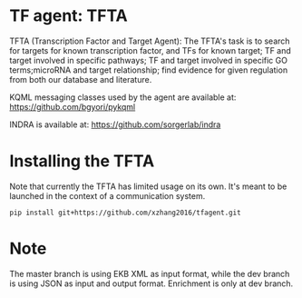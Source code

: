 TF agent: TFTA
===========================
TFTA (Transcription Factor and Target Agent): The TFTA's task is to search for targets for known transcription factor, and TFs for known target; TF and target involved in specific pathways; TF and target involved in specific GO terms;microRNA and target relationship; find evidence for given regulation from both our database and literature.

KQML messaging classes used by the agent are available at: https://github.com/bgyori/pykqml

INDRA is available at: https://github.com/sorgerlab/indra

Installing the TFTA
========================
Note that currently the TFTA has limited usage on its own. It's
meant to be launched in the context of a communication system. 

`pip install git+https://github.com/xzhang2016/tfagent.git`

Note
=======================
The master branch is using EKB XML as input format, while the dev branch is using JSON as input and output format. Enrichment is only at dev branch.
